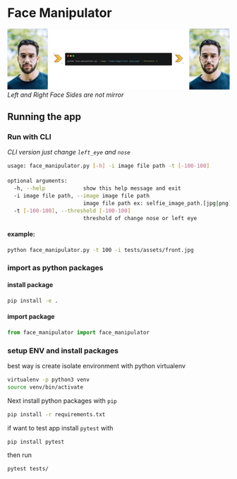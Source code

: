 
# Face Manipulator
![face manipulator image](assets/face_manipulator.jpg) 
*Left and Right Face Sides are not mirror*
## Running the app

### Run with CLI
*CLI version just change `left_eye` and `nose`*
```bash
usage: face_manipulator.py [-h] -i image file path -t [-100-100]

optional arguments:
  -h, --help            show this help message and exit
  -i image file path, --image image file path
                        image file path ex: selfie_image_path.[jpg|png]
  -t [-100-100], --threshold [-100-100]
                        threshold of change nose or left eye
```
#### example:
```bash
python face_manipulator.py -t 100 -i tests/assets/front.jpg
```
### import as python packages
#### install package
```bash
pip install -e .
```
#### import package
```python
from face_manipulator import face_manipulator
```
### setup ENV and install packages
best way is create isolate environment with python virtualenv
```bash
virtualenv -p python3 venv
source venv/bin/activate
```
Next install python packages with `pip`

```bash
pip install -r requirements.txt
```

if want to test app install `pytest` with
```bash
pip install pytest
```
then run 
```bash
pytest tests/
```
